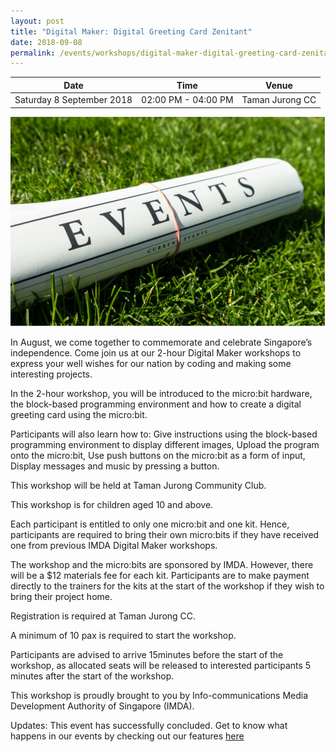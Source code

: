 ```yaml
---
layout: post
title: "Digital Maker: Digital Greeting Card Zenitant"
date: 2018-09-08
permalink: /events/workshops/digital-maker-digital-greeting-card-zenitant
---
```


| Date | Time | Venue |
|--------|---|---|
| Saturday 8 September 2018 | 02:00 PM - 04:00 PM | Taman Jurong CC |

![hi](/images/events/generic-event-image.jpg)

In August, we come together to commemorate and celebrate Singapore’s independence.  Come join us at our 2-hour Digital Maker workshops to express your well wishes for our nation by coding and making some interesting projects. 
 
In the 2-hour workshop, you will be introduced to the micro:bit hardware, the block-based programming environment and how to create a digital greeting card using the micro:bit.
 
Participants will also learn how to:
Give instructions using the block-based programming environment to display different images,
Upload the program onto the micro:bit,
Use push buttons on the micro:bit as a form of input,
Display messages and music by pressing a button.
 
This workshop will be held at Taman Jurong Community Club.
 
This workshop is for children aged 10 and above.
 
Each participant is entitled to only one micro:bit and one kit. Hence, participants are required to bring their own micro:bits if they have received one from previous IMDA Digital Maker workshops.
 
The workshop and the micro:bits are sponsored by IMDA.  However, there will be a $12 materials fee for each kit.  Participants are to make payment directly to the trainers for the kits at the start of the workshop if they wish to bring their project home.

Registration is required at Taman Jurong CC.
 
A minimum of 10 pax is required to start the workshop.
 
Participants are advised to arrive 15minutes before the start of the workshop, as allocated seats will be released to interested participants 5 minutes after the start of the workshop.
 
This workshop is proudly brought to you by Info-communications Media Development Authority of Singapore (IMDA).

Updates: This event has successfully concluded. Get to know what happens in our events by checking out our features <a href="" target="_blank">here</a>

